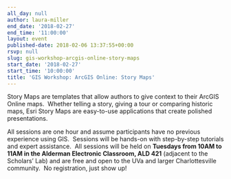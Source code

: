 ```yaml
---
all_day: null
author: laura-miller
end_date: '2018-02-27'
end_time: '11:00:00'
layout: event
published-date: 2018-02-06 13:37:55+00:00
rsvp: null
slug: gis-workshop-arcgis-online-story-maps
start_date: '2018-02-27'
start_time: '10:00:00'
title: 'GIS Workshop: ArcGIS Online: Story Maps'
---
```


Story Maps are templates that allow authors to give context to their ArcGIS Online maps.  Whether telling a story, giving a tour or comparing historic maps, Esri Story Maps are easy-to-use applications that create polished presentations.

All sessions are one hour and assume participants have no previous experience using GIS.  Sessions will be hands-on with step-by-step tutorials and expert assistance.  All sessions will be held on **Tuesdays from 10AM to 11AM in the Alderman Electronic Classroom, ALD 421** (adjacent to the Scholars’ Lab) and are free and open to the UVa and larger Charlottesville community.  No registration, just show up!
